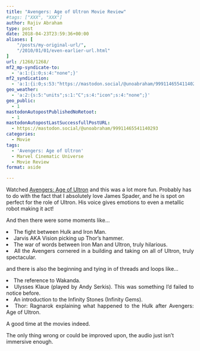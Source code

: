 ```yaml
---
title: "Avengers: Age of Ultron Movie Review"
#tags: ["XXX", "XXX"]
author: Rajiv Abraham
type: post
date: 2018-04-23T23:59:36+00:00
aliases: [
    "/posts/my-original-url/",
    "/2010/01/01/even-earlier-url.html"
]
url: /1268/1268/
mf2_mp-syndicate-to:
  - 'a:1:{i:0;s:4:"none";}'
mf2_syndication:
  - 'a:1:{i:0;s:53:"https://mastodon.social/@unoabraham/99911465541140293";}'
geo_weather:
  - 'a:2:{s:5:"units";s:1:"C";s:4:"icon";s:4:"none";}'
geo_public:
  - 1
mastodonAutopostPublishedNoRetoot:
  - 1
mastodonAutopostLastSuccessfullPostURL:
  - https://mastodon.social/@unoabraham/99911465541140293
categories:
  - Movie
tags:
  - 'Avengers: Age of Ultron'
  - Marvel Cinematic Universe
  - Movie Review
format: aside

---
```

Watched <a href="https://www.imdb.com/title/tt2395427/" target="_blank" rel="noopener">Avengers: Age of Ultron</a> and this was a lot more fun. Probably has to do with the fact that I absolutely love James Spader, and he is spot on perfect for the role of Ultron. His voice gives emotions to even a metallic robot making it act!

And then there were some moments like&#8230;

<li style="text-align: justify;">
  The fight between Hulk and Iron Man.
</li>
<li style="text-align: justify;">
  Jarvis AKA Vision picking up Thor&#8217;s hammer.
</li>
<li style="text-align: justify;">
  The war of words between Iron Man and Ultron, truly hilarious.
</li>
<li style="text-align: justify;">
  All the Avengers cornered in a building and taking on all of Ultron, truly spectacular.
</li>

and there is also the beginning and tying in of threads and loops like&#8230;

<li style="text-align: justify;">
  The reference to Wakanda.
</li>
<li style="text-align: justify;">
  Ulysses Klaue (played by Andy Serkis). This was something I&#8217;d failed to notice before.
</li>
<li style="text-align: justify;">
  An introduction to the Infinity Stones (Infinity Gems).
</li>
<li style="text-align: justify;">
  Thor: Ragnarok explaining what happened to the Hulk after Avengers: Age of Ultron.
</li>

A good time at the movies indeed.

The only thing wrong or could be improved upon, the audio just isn&#8217;t immersive enough.